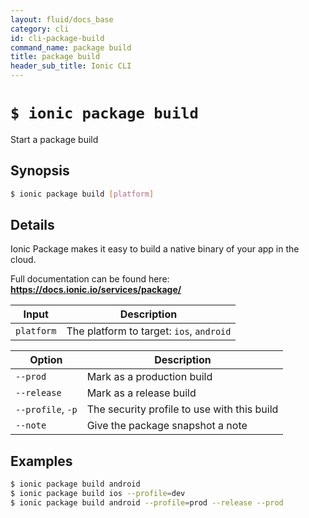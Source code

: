 ```yaml
---
layout: fluid/docs_base
category: cli
id: cli-package-build
command_name: package build
title: package build
header_sub_title: Ionic CLI
---
```


# `$ ionic package build`

Start a package build
## Synopsis

```bash
$ ionic package build [platform]
```
  
## Details

Ionic Package makes it easy to build a native binary of your app in the cloud.

Full documentation can be found here: **https://docs.ionic.io/services/package/**


Input | Description
----- | ----------
`platform` | The platform to target: `ios`, `android`


Option | Description
------ | ----------
`--prod` | Mark as a production build
`--release` | Mark as a release build
`--profile`, `-p` | The security profile to use with this build
`--note` | Give the package snapshot a note

## Examples

```bash
$ ionic package build android
$ ionic package build ios --profile=dev
$ ionic package build android --profile=prod --release --prod
```
